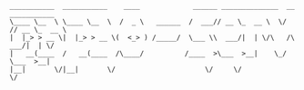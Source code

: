 ```plain                                                                                   
___________  ___________    ____             ______ ______________  __ ___________ 
\____ \__  \ \____ \__  \  /  _ \   ______  /  ___// __ \_  __ \  \/ // __ \_  __ \
|  |_> > __ \|  |_> > __ \(  <_> ) /_____/  \___ \\  ___/|  | \/\   /\  ___/|  | \/
|   __(____  /   __(____  /\____/          /____  >\___  >__|    \_/  \___  >__|   
|__|       \/|__|       \/                      \/     \/                 \/       
```

